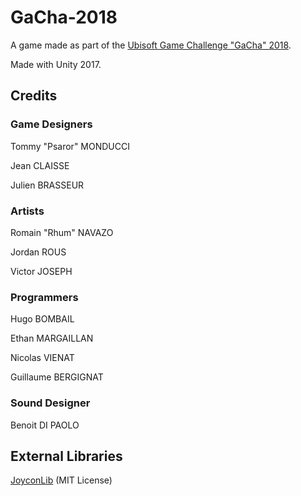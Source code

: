 # GaCha-2018

A game made as part of the [Ubisoft Game Challenge "GaCha" 2018](http://gacha.fr/).

Made with Unity 2017.

## Credits

### Game Designers

Tommy "Psaror" MONDUCCI

Jean CLAISSE

Julien BRASSEUR

### Artists

Romain "Rhum" NAVAZO

Jordan ROUS

Victor JOSEPH

### Programmers

Hugo BOMBAIL

Ethan MARGAILLAN

Nicolas VIENAT

Guillaume BERGIGNAT

### Sound Designer

Benoit DI PAOLO

## External Libraries

[JoyconLib](https://github.com/Looking-Glass/JoyconLib) (MIT License)

